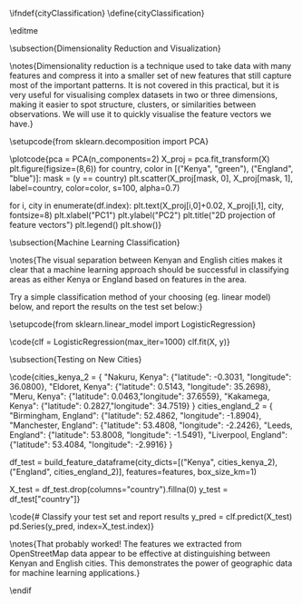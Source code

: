 \ifndef{cityClassification}
\define{cityClassification}

\editme

\subsection{Dimensionality Reduction and Visualization}

\notes{Dimensionality reduction is a technique used to take data with many features and compress it into a smaller set of new features that still capture most of the important patterns. It is not covered in this practical, but it is very useful for visualising complex datasets in two or three dimensions, making it easier to spot structure, clusters, or similarities between observations. We will use it to quickly visualise the feature vectors we have.}

\setupcode{from sklearn.decomposition import PCA}

\plotcode{pca = PCA(n_components=2)
X_proj = pca.fit_transform(X)
plt.figure(figsize=(8,6))
for country, color in [("Kenya", "green"), ("England", "blue")]:
    mask = (y == country)
    plt.scatter(X_proj[mask, 0], X_proj[mask, 1],
                label=country, color=color, s=100, alpha=0.7)

for i, city in enumerate(df.index):
    plt.text(X_proj[i,0]+0.02, X_proj[i,1], city, fontsize=8)
plt.xlabel("PC1")
plt.ylabel("PC2")
plt.title("2D projection of feature vectors")
plt.legend()
plt.show()}

\subsection{Machine Learning Classification}

\notes{The visual separation between Kenyan and English cities makes it clear that a machine learning approach should be successful in classifying areas as either Kenya or England based on features in the area.

Try a simple classification method of your choosing (eg. linear model) below, and report the results on the test set below:}

\setupcode{from sklearn.linear_model import LogisticRegression}

\code{clf = LogisticRegression(max_iter=1000)
clf.fit(X, y)}

\subsection{Testing on New Cities}

\code{cities_kenya_2 = {
    "Nakuru, Kenya": {"latitude": -0.3031, "longitude": 36.0800},
    "Eldoret, Kenya": {"latitude": 0.5143, "longitude": 35.2698},
    "Meru, Kenya": {"latitude": 0.0463,"longitude": 37.6559},
    "Kakamega, Kenya": {"latitude": 0.2827,"longitude": 34.7519}
}
cities_england_2 = {
    "Birmingham, England": {"latitude": 52.4862, "longitude": -1.8904},
    "Manchester, England": {"latitude": 53.4808, "longitude": -2.2426},
    "Leeds, England": {"latitude": 53.8008, "longitude": -1.5491},
    "Liverpool, England": {"latitude": 53.4084, "longitude": -2.9916}
}

df_test = build_feature_dataframe(city_dicts=[("Kenya", cities_kenya_2), ("England", cities_england_2)], features=features, box_size_km=1)

X_test = df_test.drop(columns="country").fillna(0)
y_test = df_test["country"]}

\code{# Classify your test set and report results
y_pred = clf.predict(X_test)
pd.Series(y_pred, index=X_test.index)}

\notes{That probably worked! The features we extracted from OpenStreetMap data appear to be effective at distinguishing between Kenyan and English cities. This demonstrates the power of geographic data for machine learning applications.}

\endif
